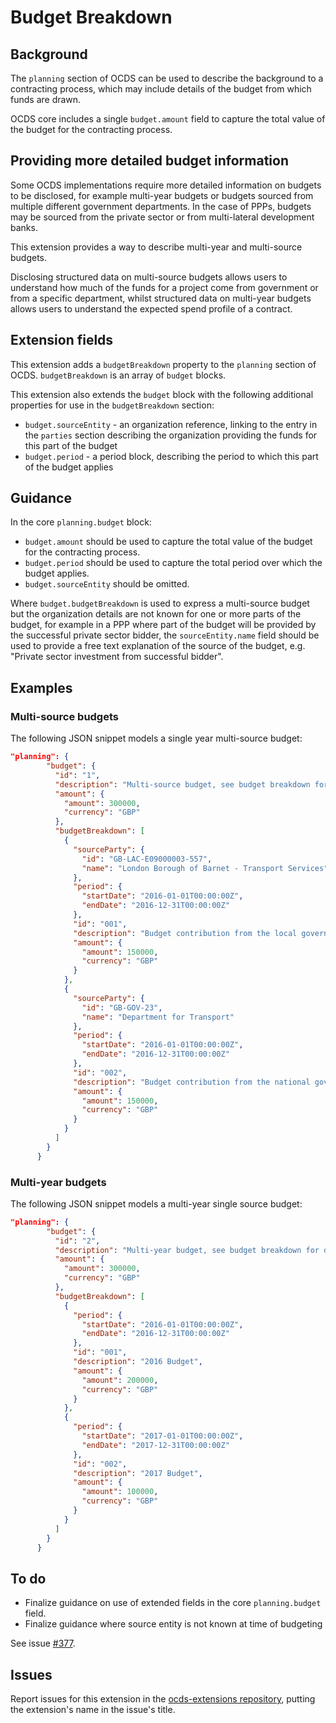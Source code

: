 # Budget Breakdown

## Background

The `planning` section of OCDS can be used to describe the background to a contracting process, which may include details of the budget from which funds are drawn.

OCDS core includes a single `budget.amount` field to capture the total value of the budget for the contracting process.

## Providing more detailed budget information

Some OCDS implementations require more detailed information on budgets to be disclosed, for example multi-year budgets or budgets sourced from multiple different government departments. In the case of PPPs, budgets may be sourced from the private sector or from multi-lateral development banks.

This extension provides a way to describe multi-year and multi-source budgets.

Disclosing structured data on multi-source budgets allows users to understand how much of the funds for a project come from government or from a specific department, whilst structured data on multi-year budgets allows users to understand the expected spend profile of a contract.

## Extension fields

This extension adds a `budgetBreakdown` property to the `planning` section of OCDS. `budgetBreakdown` is an array of `budget` blocks.

This extension also extends the `budget` block with the following additional properties for use in the `budgetBreakdown` section:

* `budget.sourceEntity` - an organization reference, linking to the entry in the `parties` section describing the organization providing the funds for this part of the budget
* `budget.period` - a period block, describing the period to which this part of the budget applies

## Guidance

In the core `planning.budget` block:

* `budget.amount` should be used to capture the total value of the budget for the contracting process.
* `budget.period` should be used to capture the total period over which the budget applies.
* `budget.sourceEntity` should be omitted.

Where `budget.budgetBreakdown` is used to express a multi-source budget but the organization details are not known for one or more parts of the budget, for example in a PPP where part of the budget will be provided by the successful private sector bidder, the `sourceEntity.name` field should be used to provide a free text explanation of the source of the budget, e.g. "Private sector investment from successful bidder".

## Examples

### Multi-source budgets

The following JSON snippet models a single year multi-source budget:

```JSON
"planning": {
        "budget": {
          "id": "1",
          "description": "Multi-source budget, see budget breakdown for details.",
          "amount": {
            "amount": 300000,
            "currency": "GBP"
          },
          "budgetBreakdown": [
            {
              "sourceParty": {
                "id": "GB-LAC-E09000003-557",
                "name": "London Borough of Barnet - Transport Services"
              },
              "period": {
                "startDate": "2016-01-01T00:00:00Z",
                "endDate": "2016-12-31T00:00:00Z"
              },
              "id": "001",
              "description": "Budget contribution from the local government",
              "amount": {
                "amount": 150000,
                "currency": "GBP"
              }
            },
            {
              "sourceParty": {
                "id": "GB-GOV-23",
                "name": "Department for Transport"
              },
              "period": {
                "startDate": "2016-01-01T00:00:00Z",
                "endDate": "2016-12-31T00:00:00Z"
              },
              "id": "002",
              "description": "Budget contribution from the national government",
              "amount": {
                "amount": 150000,
                "currency": "GBP"
              }
            }
          ]
        }
      }
```

### Multi-year budgets

The following JSON snippet models a multi-year single source budget:

```JSON
"planning": {
        "budget": {
          "id": "2",
          "description": "Multi-year budget, see budget breakdown for details.",
          "amount": {
            "amount": 300000,
            "currency": "GBP"
          },
          "budgetBreakdown": [
            {
              "period": {
                "startDate": "2016-01-01T00:00:00Z",
                "endDate": "2016-12-31T00:00:00Z"
              },
              "id": "001",
              "description": "2016 Budget",
              "amount": {
                "amount": 200000,
                "currency": "GBP"
              }
            },
            {
              "period": {
                "startDate": "2017-01-01T00:00:00Z",
                "endDate": "2017-12-31T00:00:00Z"
              },
              "id": "002",
              "description": "2017 Budget",
              "amount": {
                "amount": 100000,
                "currency": "GBP"
              }
            }
          ]
        }
      }
```

## To do

* Finalize guidance on use of extended fields in the core `planning.budget` field.
* Finalize guidance where source entity is not known at time of budgeting

See issue [#377](https://github.com/open-contracting/standard/issues/377).

## Issues

Report issues for this extension in the [ocds-extensions repository](https://github.com/open-contracting/ocds-extensions/issues), putting the extension's name in the issue's title.
